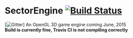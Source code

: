 # SectorEngine [![Build Status](https://magnum.travis-ci.com/siliconincorporated/SectorEngine.svg?token=gtsctyo6Xmch3stg71Ra&branch=Java)](https://magnum.travis-ci.com/siliconincorporated/SectorEngine)
[![Gitter](https://gitter.im/siliconincorporated/SectorEngine?utm_source=badge&utm_medium=badge&utm_campaign=pr-badge&utm_content=badge)]
An OpenGL 3D game engine coming June, 2015 <br />
<strong>Build is currently fine, Travis CI is not compiling correctly</strong>
